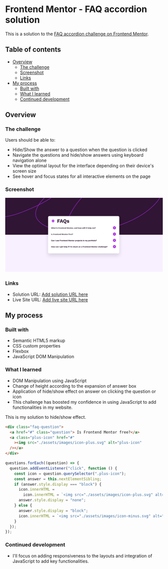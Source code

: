 # Frontend Mentor - FAQ accordion solution

This is a solution to the [FAQ accordion challenge on Frontend Mentor](https://www.frontendmentor.io/challenges/faq-accordion-wyfFdeBwBz).

## Table of contents

- [Overview](#overview)
  - [The challenge](#the-challenge)
  - [Screenshot](#screenshot)
  - [Links](#links)
- [My process](#my-process)
  - [Built with](#built-with)
  - [What I learned](#what-i-learned)
  - [Continued development](#continued-development)

## Overview

### The challenge

Users should be able to:

- Hide/Show the answer to a question when the question is clicked
- Navigate the questions and hide/show answers using keyboard navigation alone
- View the optimal layout for the interface depending on their device's screen size
- See hover and focus states for all interactive elements on the page

### Screenshot

![](./project-ss.jpeg)

### Links

- Solution URL: [Add solution URL here](https://your-solution-url.com)
- Live Site URL: [Add live site URL here](https://your-live-site-url.com)

## My process

### Built with

- Semantic HTML5 markup
- CSS custom properties
- Flexbox
- JavaScript DOM Manipulation

### What I learned

- DOM Manipulation using JavaScript
- Change of height according to the expansion of answer box
- Application of hide/show effect on answer on clicking the question or icon
- This challenge has boosted my confidence in using JavaScript to add functionalities in my website.

This is my solution to hide/show effect.

```html
<div class="faq-question">
  <a href="#" class="question"> Is Frontend Mentor free?</a>
  <a class="plus-icon" href="#"
    ><img src="./assets/images/icon-plus.svg" alt="plus-icon"
  /></a>
</div>
```

```js
questions.forEach((question) => {
  question.addEventListener("click", function () {
    const icon = question.querySelector(".plus-icon");
    const answer = this.nextElementSibling;
    if (answer.style.display === "block") {
      icon.innerHTML =
        icon.innerHTML = `<img src="./assets/images/icon-plus.svg" alt="plus-icon">`;
      answer.style.display = "none";
    } else {
      answer.style.display = "block";
      icon.innerHTML = `<img src="./assets/images/icon-minus.svg" alt="minus-icon">`;
    }
  });
});
```

### Continued development

- I'll focus on adding responsiveness to the layouts and integration of JavaScript to add key functionalities.
